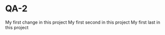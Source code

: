 # QA-2

My first change in this project
My first second in this project
My first last in this project
